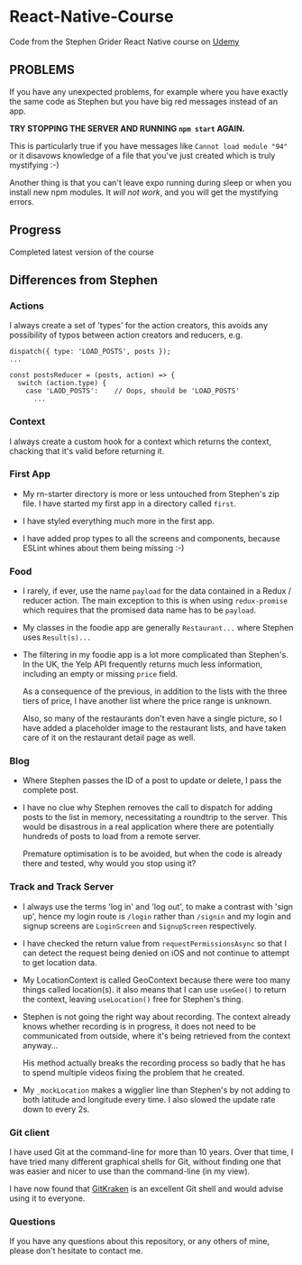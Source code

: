 # React-Native-Course
Code from the Stephen Grider React Native course on 
[Udemy](https://www.udemy.com/course/the-complete-react-native-and-redux-course)

## PROBLEMS

If you have any unexpected problems, for example where you have exactly the 
same code as Stephen but you have big red messages instead of an app.

**TRY STOPPING THE SERVER AND RUNNING `npm start` AGAIN.**

This is particularly true if you have messages like `Cannot load module "94"`
or it disavows knowledge of a file that you've just created
which is truly mystifying :-)

Another thing is that you can't leave expo running during sleep 
or when you install new npm modules. It *will not work*, and you will get the 
mystifying errors.

## Progress

  Completed latest version of the course

## Differences from Stephen

### Actions

I always create a set of 'types' for the action creators, this avoids any 
possibility of typos between action creators and reducers, e.g.

  ``` 
  dispatch({ type: 'LOAD_POSTS', posts });
  ...
  
  const postsReducer = (posts, action) => {
    switch (action.type) {
      case 'LAOD_POSTS':    // Oops, should be 'LOAD_POSTS'
        ...
  ```

### Context

I always create a custom hook for a context which returns the context, chacking
that it's valid before returning it.

### First App

* My rn-starter directory is more or less untouched from Stephen's zip file.
  I have started my first app in a directory called `first`.

* I have styled everything much more in the first app.

* I have added prop types to all the screens and components, because ESLint whines 
  about them being missing :-)

### Food

* I rarely, if ever, use the name `payload` for the data contained in a Redux /
  reducer action. The main exception to this is when using `redux-promise` which 
  requires that the promised data name has to be `payload`.

* My classes in the foodie app are generally `Restaurant...` where Stephen 
  uses `Result(s)...`

* The filtering in my foodie app is a lot more complicated than Stephen's.
  In the UK, the Yelp API frequently returns much less information, including
  an empty or missing `price` field.

  As a consequence of the previous, in addition to the lists with the three 
  tiers of price, I have another list where the price range is unknown.

  Also, so many of the restaurants don't even have a single picture, so I have 
  added a placeholder image to the restaurant lists, and have taken care of it 
  on the restaurant detail page as well.

### Blog

* Where Stephen passes the ID of a post to update or delete, I pass the complete 
  post.

* I have no clue why Stephen removes the call to dispatch for adding posts
  to the list in memory, necessitating a roundtrip to the server. This would be 
  disastrous in a real application where there are potentially hundreds of posts
  to load from a remote server.

  Premature optimisation is to be avoided, but when the code is already there 
  and tested, why would you stop using it?

### Track and Track Server

* I always use the terms 'log in' and 'log out', to make a contrast with 'sign up',
  hence my login route is `/login` rather than `/signin` and my login and signup 
  screens are `LoginScreen` and `SignupScreen` respectively.

* I have checked the return value from `requestPermissionsAsync` so that I can 
  detect the request being denied on iOS and not continue to attempt to get 
  location data.

* My LocationContext is called GeoContext because there were too many things called
  location(s). it also means that I can use `useGeo()` to return the context, leaving
  `useLocation()` free for Stephen's thing.

* Stephen is not going the right way about recording. The context
  already knows whether recording is in progress, it does not need to be 
  communicated from outside, where it's being retrieved from the context anyway...

  His method actually breaks the recording process so badly that he has to spend
  multiple videos fixing the problem that he created.

* My `_mockLocation` makes a wigglier line than Stephen's by not adding to both
  latitude and longitude every time. I also slowed the update rate down to every 2s.

### Git client

I have used Git at the command-line for more than 10 years. Over that time, I have tried
many different graphical shells for Git, without finding one that was easier
and nicer to use than the command-line (in my view).

I have now found that [GitKraken](https://www.gitkraken.com) is an excellent
Git shell and would advise using it to everyone.

### Questions

If you have any questions about this repository, or any others of mine, please
don't hesitate to contact me.

